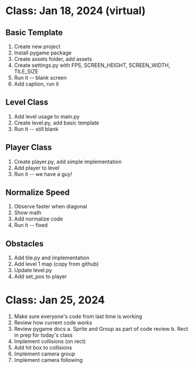 # Class: Jan 18, 2024 (virtual)

## Basic Template

1. Create new project
2. Install pygame package
3. Create assets folder, add assets
4. Create settings.py with FPS, SCREEN_HEIGHT, SCREEN_WIDTH, TILE_SIZE
5. Run it -- blank screen
6. Add caption, run it

## Level Class

1. Add level usage to main.py
2. Create level.py, add basic template
3. Run it -- still blank

## Player Class

1. Create player.py, add simple implementation
2. Add player to level
3. Run it -- we have a guy!

## Normalize Speed

1. Observe faster when diagonal
2. Show math
3. Add normalize code
4. Run it -- fixed

## Obstacles

1. Add tile.py and implementation
2. Add level 1 map (copy from github)
3. Update level.py
4. Add set_pos to player

# Class: Jan 25, 2024

1. Make sure everyone's code from last time is working
2. Review how current code works
3. Review pygame docs
   a. Sprite and Group as part of code review
   b. Rect in prep for today's class
4. Implement collisions (on rect)
5. Add hit box to collisions
6. Implement camera group
7. Implement camera following
